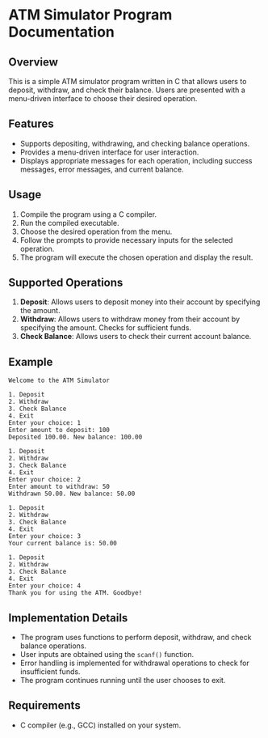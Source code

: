 # ATM Simulator Program Documentation

## Overview

This is a simple ATM simulator program written in C that allows users to deposit, withdraw, and check their balance. Users are presented with a menu-driven interface to choose their desired operation.

## Features

- Supports depositing, withdrawing, and checking balance operations.
- Provides a menu-driven interface for user interaction.
- Displays appropriate messages for each operation, including success messages, error messages, and current balance.

## Usage

1. Compile the program using a C compiler.
2. Run the compiled executable.
3. Choose the desired operation from the menu.
4. Follow the prompts to provide necessary inputs for the selected operation.
5. The program will execute the chosen operation and display the result.

## Supported Operations

1. **Deposit**: Allows users to deposit money into their account by specifying the amount.
2. **Withdraw**: Allows users to withdraw money from their account by specifying the amount. Checks for sufficient funds.
3. **Check Balance**: Allows users to check their current account balance.

## Example

```
Welcome to the ATM Simulator

1. Deposit
2. Withdraw
3. Check Balance
4. Exit
Enter your choice: 1
Enter amount to deposit: 100
Deposited 100.00. New balance: 100.00

1. Deposit
2. Withdraw
3. Check Balance
4. Exit
Enter your choice: 2
Enter amount to withdraw: 50
Withdrawn 50.00. New balance: 50.00

1. Deposit
2. Withdraw
3. Check Balance
4. Exit
Enter your choice: 3
Your current balance is: 50.00

1. Deposit
2. Withdraw
3. Check Balance
4. Exit
Enter your choice: 4
Thank you for using the ATM. Goodbye!
```

## Implementation Details

- The program uses functions to perform deposit, withdraw, and check balance operations.
- User inputs are obtained using the `scanf()` function.
- Error handling is implemented for withdrawal operations to check for insufficient funds.
- The program continues running until the user chooses to exit.

## Requirements

- C compiler (e.g., GCC) installed on your system.

